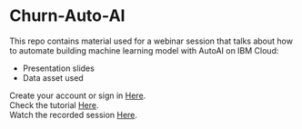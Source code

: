 # Churn-Auto-AI
This repo contains material used for a webinar session that talks about how to automate building machine learning model with AutoAI on IBM Cloud:
- Presentation slides
- Data asset used

Create your account or sign in [Here](https://ibm.biz/BdfFHS).</br>
Check the tutorial [Here](developer.ibm.com/series/learning-path-watson-studio/). </br>
Watch the recorded session [Here](https://www.crowdcast.io/e/automate-ai-model).
